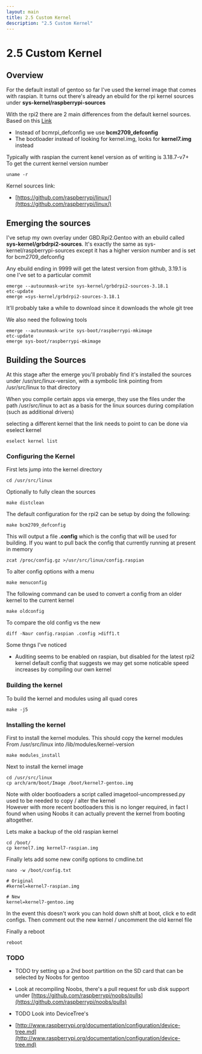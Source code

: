 ```yaml
---
layout: main
title: 2.5 Custom Kernel
description: "2.5 Custom Kernel"
---
```


# 2.5 Custom Kernel

## Overview

For the default install of gentoo so far I've used the kernel image that comes with raspian.
It turns out there's already an ebuild for the rpi kernel sources under **sys-kernel/raspberrypi-sources**

With the rpi2 there are 2 main differences from the default kernel sources. <br />
Based on this [Link](http://www.raspberrypi.org/forums/viewtopic.php?f=66&t=101353)

* Instead of bcmrpi_defconfig we use **bcm2709_defconfig**
* The bootloader instead of looking for kernel.img, looks for **kernel7.img** instead

Typically with raspian the current kenel version as of writing is 3.18.7-v7+ <br />
To get the current kernel version number

    uname -r

Kernel sources link:

* [https://github.com/raspberrypi/linux/](https://github.com/raspberrypi/linux/)

## Emerging the sources

I've setup my own overlay under GBD.Rpi2.Gentoo with an ebuild called **sys-kernel/grbdrpi2-sources**.
It's exactly the same as sys-kernel/raspberrypi-sources except it has a higher version number
and is set for bcm2709_defconfig

Any ebuild ending in 9999 will get the latest version from github, 3.19.1 is one I've set to a particular commit

    emerge --autounmask-write sys-kernel/grbdrpi2-sources-3.18.1
    etc-update
    emerge =sys-kernel/grbdrpi2-sources-3.18.1

It'll probably take a while to download since it downloads the whole git tree

We also need the following tools

    emerge --autounmask-write sys-boot/raspberrypi-mkimage
    etc-update
    emerge sys-boot/raspberrypi-mkimage

## Building the Sources

At this stage after the emerge you'll probably find it's installed the sources under
/usr/src/linux-version, with a symbolic link pointing from /usr/src/linux to that directory

When you compile certain apps via emerge, they use the files under the path /usr/src/linux
to act as a basis for the linux sources during compilation (such as additional drivers)

selecting a different kernel that the link needs to point to can be done via eselect kernel

    eselect kernel list

### Configuring the Kernel

First lets jump into the kernel directory

    cd /usr/src/linux

Optionally to fully clean the sources

    make distclean

The default configuration for the rpi2 can be setup by doing the following:

    make bcm2709_defconfig

This will output a file **.config** which is the config that will be used for building.
If you want to pull back the config that currently running at present in memory

    zcat /proc/config.gz >/usr/src/linux/config.raspian

To alter config options with a menu

    make menuconfig

The following command can be used to convert a config from an older kernel to the current kernel

    make oldconfig

To compare the old config vs the new

    diff -Naur config.raspian .config >diff1.t

Some thngs I've noticed

* Auditing seems to be enabled on raspian, but disabled for the latest rpi2 kernel default config
that suggests we may get some noticable speed increases by compiling our own kernel

### Building the kernel

To build the kernel and modules using all quad cores

    make -j5

### Installing the kernel

First to install the kernel modules. This should copy the kernel modules
From /usr/src/linux into /lib/modules/kernel-version

    make modules_install

Next to install the kernel image

    cd /usr/src/linux
    cp arch/arm/boot/Image /boot/kernel7-gentoo.img

Note with older bootloaders a script called imagetool-uncompressed.py used to be needed to copy / alter the kernel <br />
However with more recent bootloaders this is no longer required, in fact I found when using Noobs it can actually prevent the kernel from booting altogether.

Lets make a backup of the old raspian kernel

    cd /boot/
    cp kernel7.img kernel7-raspian.img

Finally lets add some new conifg options to cmdline.txt

    nano -w /boot/config.txt

    # Original
    #kernel=kernel7-raspian.img

    # New
    kernel=kernel7-gentoo.img

In the event this doesn't work you can hold down shift at boot, click e to edit configs.
Then comment out the new kernel / uncomment the old kernel file

Finally a reboot

    reboot

### TODO

* TODO try setting up a 2nd boot partition on the SD card that can be selected by Noobs for gentoo
* Look at recompiling Noobs, there's a pull request for usb disk support under [https://github.com/raspberrypi/noobs/pulls](https://github.com/raspberrypi/noobs/pulls)

* TODO Look into DeviceTree's
* [http://www.raspberrypi.org/documentation/configuration/device-tree.md](http://www.raspberrypi.org/documentation/configuration/device-tree.md)
